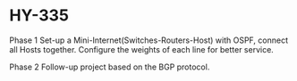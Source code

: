 # HY-335
Phase 1
Set-up a Mini-Internet(Switches-Routers-Host) with OSPF, connect all Hosts together. Configure the weights of each line for better service. 

Phase 2
Follow-up project based on the BGP protocol.


